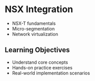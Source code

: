 # NSX Integration
- NSX-T fundamentals
- Micro-segmentation
- Network virtualization

## Learning Objectives
- Understand core concepts
- Hands-on practice exercises
- Real-world implementation scenarios
